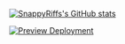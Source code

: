 
<!---
SnappyRiffs/SnappyRiffs is a ✨ special ✨ repository because its `README.md` (this file) appears on your GitHub profile.
You can click the Preview link to take a look at your changes.
--->

[![SnappyRiffs's GitHub stats](https://github-readme-stats.vercel.app/api?username=SnappyRiffs)](https://github.com/anuraghazra/github-readme-stats)


[![Preview Deployment](https://github.com/arduino/docs-content/actions/workflows/preview.yml/badge.svg?event=pull_request)](https://github.com/arduino/docs-content/actions/workflows/preview.yml)
